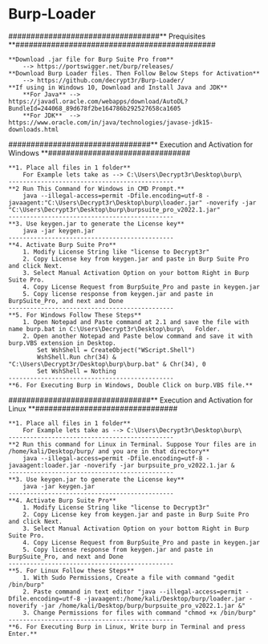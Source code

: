 # Burp-Loader
##################################** Prequisites **#############################################

	**Download .jar file for Burp Suite Pro from**
		--> https://portswigger.net/burp/releases/
	**Download Burp Loader files. Then Follow Below Steps for Activation**
		--> https://github.com/decrypt3r/Burp-Loader/
	**If using in Windows 10, Download and Install Java and JDK**
		**For Java** --> https://javadl.oracle.com/webapps/download/AutoDL?BundleId=244068_89d678f2be164786b292527658ca1605
		**For JDK**  --> https://www.oracle.com/in/java/technologies/javase-jdk15-downloads.html

################################** Execution and Activation for Windows **################################

	**1. Place all files in 1 folder**
		For Example lets take as --> C:\Users\Decrypt3r\Desktop\burp\
	----------------------------------------------
	**2 Run This Command for Windows in CMD Prompt.**
		java --illegal-access=permit -Dfile.encoding=utf-8 -javaagent:"C:\Users\Decrypt3r\Desktop\burp\loader.jar" -noverify -jar "C:\Users\Decrypt3r\Desktop\burp\burpsuite_pro_v2022.1.jar"
	----------------------------------------------
	**3. Use keygen.jar to generate the License key**
		java -jar keygen.jar
	----------------------------------------------
	**4. Activate Burp Suite Pro**
		1. Modify License String like "license to Decrypt3r"
		2. Copy License key from keygen.jar and paste in Burp Suite Pro and click Next.
		3. Select Manual Activation Option on your bottom Right in Burp Suite Pro.
		4. Copy License Request from BurpSuite_Pro and paste in keygen.jar
		5. Copy license response from keygen.jar and paste in BurpSuite_Pro, and next and Done
	----------------------------------------------
	**5. For Windows Follow These Steps**
		1. Open Notepad and Paste command at 2.1 and save the file with name burp.bat in C:\Users\Decrypt3r\Desktop\burp\   Folder.
		2. Open another Notepad and Paste below command and save it with burp.VBS extension in Desktop.
			Set WshShell = CreateObject("WScript.Shell")
			WshShell.Run chr(34) & "C:\Users\Decrypt3r/Desktop\burp\burp.bat" & Chr(34), 0
			Set WshShell = Nothing
	----------------------------------------------
	**6. For Executing Burp in Windows, Double Click on burp.VBS file.**

################################** Execution and Activation for Linux **################################

	**1. Place all files in 1 folder**
		For Example lets take as --> C:\Users\Decrypt3r\Desktop\burp\
	----------------------------------------------
	**2 Run this command for Linux in Terminal. Suppose Your files are in /home/kali/Desktop/burp/ and you are in that directory**
		java --illegal-access=permit -Dfile.encoding=utf-8 -javaagent:loader.jar -noverify -jar burpsuite_pro_v2022.1.jar &
	----------------------------------------------
	**3. Use keygen.jar to generate the License key**
		java -jar keygen.jar
	----------------------------------------------
	**4. Activate Burp Suite Pro**
		1. Modify License String like "license to Decrypt3r"
		2. Copy License key from keygen.jar and paste in Burp Suite Pro and click Next.
		3. Select Manual Activation Option on your bottom Right in Burp Suite Pro.
		4. Copy License Request from BurpSuite_Pro and paste in keygen.jar
		5. Copy license response from keygen.jar and paste in BurpSuite_Pro, and next and Done
	----------------------------------------------
	**5. For Linux Follow these Steps**
		1. With Sudo Permissions, Create a file with command "gedit /bin/burp"
		2. Paste command in text editor "java --illegal-access=permit -Dfile.encoding=utf-8 -javaagent:/home/kali/Desktop/burp/loader.jar -noverify -jar /home/kali/Desktop/burp/burpsuite_pro_v2022.1.jar &"
		3. Change Permissions for files with command "chmod +x /bin/burp"
	----------------------------------------------
	**6. For Executing Burp in Linux, Write burp in Terminal and press Enter.**

